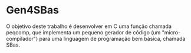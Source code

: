 # Gen4SBas
O objetivo deste trabalho é desenvolver em C uma função chamada peqcomp, que implementa um pequeno gerador de código (um "micro-compilador") para uma linguagem de programação bem básica, chamada SBas. 
